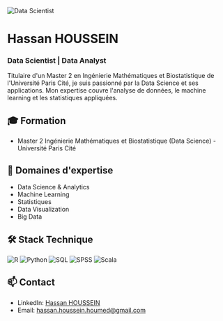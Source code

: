 ![Data Scientist](https://www.usine-digitale.fr/mediatheque/5/2/0/000283025_imageArticle/big-data-analytics.jpg)

# Hassan HOUSSEIN
### Data Scientist | Data Analyst

Titulaire d'un Master 2 en Ingénierie Mathématiques et Biostatistique de l'Université Paris Cité, je suis passionné par la Data Science et ses applications. Mon expertise couvre l'analyse de données, le machine learning et les statistiques appliquées.

## 🎓 Formation
- Master 2 Ingénierie Mathématiques et Biostatistique (Data Science) - Université Paris Cité

## 💼 Domaines d'expertise
- Data Science & Analytics
- Machine Learning
- Statistiques
- Data Visualization
- Big Data

## 🛠 Stack Technique
![R](https://yt3.ggpht.com/ta62WMYr99ENnip5onSOX_3z1urU1dxOgJuMR-pCdbMOdaa5vWfUI_ML1IIIDLqmxOWBJRLhTA=s900-c-k-c0x00ffffff-no-rj)
![Python](https://www.sparks-formation.com/wp-content/uploads/2020/07/python.png)
![SQL](https://consultant-webdesigner.fr/wp-content/uploads/2019/06/Logo-SQL-Server.png)
![SPSS](https://groupealliancemali.files.wordpress.com/2020/04/b1ecf376f5d2ed2a895d700917382056.png)
![Scala](https://upload.wikimedia.org/wikipedia/commons/thumb/3/39/Scala-full-color.svg/1200px-Scala-full-color.svg.png)

## 📫 Contact
- LinkedIn: [Hassan HOUSSEIN](https://www.linkedin.com/in/hassan-h-7322a2220/)
- Email: [hassan.houssein.houmed@gmail.com](mailto:hassan.houssein.houmed@gmail.com)
